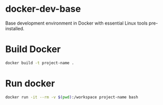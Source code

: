 # docker-dev-base

Base development environment in Docker with essential Linux tools pre-installed.

# Build Docker
```bash
docker build -t project-name .
```

# Run docker
```bash
docker run -it --rm -v $(pwd):/workspace project-name bash
```
